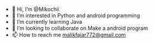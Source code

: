 - 👋 Hi, I’m @Mikochii
- 👀 I’m interested in Python and android programming
- 🌱 I’m currently learning Java
- 💞️ I’m looking to collaborate on Make a android program
- 📫 How to reach me malikfajar772@gmail.com

<!---
Mikochii/Mikochii is a ✨ special ✨ repository because its `README.md` (this file) appears on your GitHub profile.
You can click the Preview link to take a look at your changes.
--->
